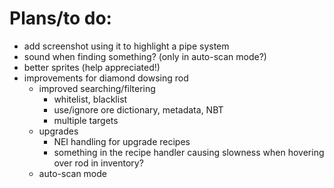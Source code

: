 Plans/to do:
============

- add screenshot using it to highlight a pipe system
- sound when finding something?  (only in auto-scan mode?)
- better sprites (help appreciated!)
- improvements for diamond dowsing rod
    - improved searching/filtering
        - whitelist, blacklist
        - use/ignore ore dictionary, metadata, NBT
        - multiple targets
    - upgrades
        - NEI handling for upgrade recipes
        - something in the recipe handler causing slowness when hovering over
          rod in inventory?
    - auto-scan mode
